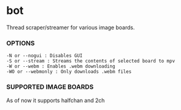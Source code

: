 # bot
Thread scraper/streamer for various image boards. 

### OPTIONS
```
-N or --nogui : Disables GUI
-S or --stream : Streams the contents of selected board to mpv
-W or --webm : Enables .webm downloading
-WO or --webmonly : Only downloads .webm files
```

### SUPPORTED IMAGE BOARDS
As of now it supports halfchan and 2ch
